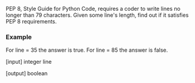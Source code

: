 PEP 8, Style Guide for Python Code, requires a coder to write lines no longer than 79 characters. Given some line's length, find out if it satisfies PEP 8 requirements.

### Example

For line = 35 the answer is true. For line = 85 the answer is false.

[input] integer line

[output] boolean
